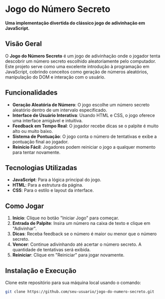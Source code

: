 # Jogo do Número Secreto

**Uma implementação divertida do clássico jogo de adivinhação em JavaScript.**

## Visão Geral

O **Jogo do Número Secreto** é um jogo de adivinhação onde o jogador tenta descobrir um número secreto escolhido aleatoriamente pelo computador. Este projeto serve como uma excelente introdução à programação em JavaScript, cobrindo conceitos como geração de números aleatórios, manipulação do DOM e interação com o usuário.

## Funcionalidades

- **Geração Aleatória de Número**: O jogo escolhe um número secreto aleatório dentro de um intervalo especificado.
- **Interface de Usuário Interativa**: Usando HTML e CSS, o jogo oferece uma interface amigável e intuitiva.
- **Feedback em Tempo Real**: O jogador recebe dicas se o palpite é muito alto ou muito baixo.
- **Sistema de Pontuação**: O jogo conta o número de tentativas e exibe a pontuação final ao jogador.
- **Reinício Fácil**: Jogadores podem reiniciar o jogo a qualquer momento para tentar novamente.

## Tecnologias Utilizadas

- **JavaScript**: Para a lógica principal do jogo.
- **HTML**: Para a estrutura da página.
- **CSS**: Para o estilo e layout da interface.

## Como Jogar

1. **Início**: Clique no botão "Iniciar Jogo" para começar.
2. **Entrada de Palpite**: Insira um número na caixa de texto e clique em "Adivinhar".
3. **Dicas**: Receba feedback se o número é maior ou menor que o número secreto.
4. **Vencer**: Continue adivinhando até acertar o número secreto. A quantidade de tentativas será exibida.
5. **Reiniciar**: Clique em "Reiniciar" para jogar novamente.

## Instalação e Execução

Clone este repositório para sua máquina local usando o comando:
```bash
git clone https://github.com/seu-usuario/jogo-do-numero-secreto.git


